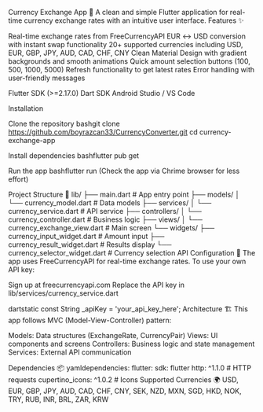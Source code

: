 Currency Exchange App 💱
A clean and simple Flutter application for real-time currency exchange rates with an intuitive user interface.
Features ✨

Real-time exchange rates from FreeCurrencyAPI
EUR ↔ USD conversion with instant swap functionality
20+ supported currencies including USD, EUR, GBP, JPY, AUD, CAD, CHF, CNY
Clean Material Design with gradient backgrounds and smooth animations
Quick amount selection buttons (100, 500, 1000, 5000)
Refresh functionality to get latest rates
Error handling with user-friendly messages


Flutter SDK (>=2.17.0)
Dart SDK
Android Studio / VS Code

Installation

Clone the repository
bashgit clone https://github.com/boyrazcan33/CurrencyConverter.git
cd currency-exchange-app

Install dependencies
bashflutter pub get

Run the app
bashflutter run (Check the app via Chrime browser for less effort)


Project Structure 📁
lib/
├── main.dart                           # App entry point
├── models/
│   └── currency_model.dart             # Data models
├── services/
│   └── currency_service.dart           # API service
├── controllers/
│   └── currency_controller.dart        # Business logic
├── views/
│   └── currency_exchange_view.dart     # Main screen
└── widgets/
├── currency_input_widget.dart      # Amount input
├── currency_result_widget.dart     # Results display
└── currency_selector_widget.dart   # Currency selection
API Configuration 🔧
The app uses FreeCurrencyAPI for real-time exchange rates.
To use your own API key:

Sign up at freecurrencyapi.com
Replace the API key in lib/services/currency_service.dart

dartstatic const String _apiKey = 'your_api_key_here';
Architecture 🏗️
This app follows MVC (Model-View-Controller) pattern:

Models: Data structures (ExchangeRate, CurrencyPair)
Views: UI components and screens
Controllers: Business logic and state management
Services: External API communication

Dependencies 📦
yamldependencies:
flutter:
sdk: flutter
http: ^1.1.0              # HTTP requests
cupertino_icons: ^1.0.2   # Icons
Supported Currencies 🌍
USD, EUR, GBP, JPY, AUD, CAD, CHF, CNY, SEK, NZD, MXN, SGD, HKD, NOK, TRY, RUB, INR, BRL, ZAR, KRW